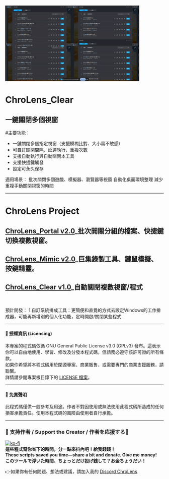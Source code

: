 ![ChroLens_Clear v1.0](./demo.gif)
# ChroLens_Clear<br>
## 一鍵關閉多個視窗
#主要功能：

* 一鍵關閉多個指定視窗（支援模糊比對、大小寫不敏感）
* 可自訂關閉間隔、延遲執行、重複次數
* 支援自動執行與自動關閉本工具
* 支援快捷鍵觸發
* 設定可永久保存


適用場景：
批次關閉多個遊戲、模擬器、瀏覽器等視窗
自動化桌面環境整理
減少重複手動關閉視窗的時間

---
# ChroLens Project</br>
## [ChroLens_Portal v2.0](https://github.com/Lucienwooo/ChroLens_Portal)_批次開關分組的檔案、快捷鍵切換複數視窗。</br>
## [ChroLens_Mimic v2.0](https://github.com/Lucienwooo/ChroLens_Mimic)_巨集錄製工具、鍵鼠模擬、按鍵精靈。</br>
## [ChroLens_Clear v1.0](https://github.com/Lucienwooo/ChroLens_Clear)_自動關閉複數視窗/程式</br>
</br>

預計開發：
1.自訂系統排成工具：更簡便和直覺的方式去設定Windows的工作排成器，可能再新增別的個人化功能，定時開啟/關閉某些程式

---
#### 📄 授權資訊 (Licensing) </br>

本專案的程式碼依循 GNU General Public License v3.0 (GPLv3) 發布。這表示你可以自由地使用、學習、修改及分發本程式碼，但請務必遵守該許可證的所有條款。 </br>
如果你希望將本程式碼用於閉源專案、商業販售，或需要專門的商業支援服務，請聯繫。 </br>
詳情請參閱專案根目錄下的 [LICENSE 檔案](LICENSE)。 

---

#### 📄 免責聲明 </br>

此程式碼僅供一般參考及用途。作者不對因使用或無法使用此程式碼所造成的任何損害承擔責任。使用本程式碼的風險由使用者自行承擔。 

---

### 💸 支持作者 / Support the Creator / 作者を応援する💸
[![ko-fi](https://ko-fi.com/img/githubbutton_sm.svg)](https://ko-fi.com/B0B51FBVA8)</br>
 **這些程式幫你省下的時間，分一點來抖內吧！給我錢錢！**  </br>
 **These scripts saved you time—share a bit and donate. Give me money!**    </br>
 **このツールで浮いた時間、ちょっとだけ投げ銭して？お金ちょうだい！**  </br>

👉如果你有任何問題、想法或建議，請加入我的 [Discord ChroLens](https://discord.gg/72Kbs4WPPn)
